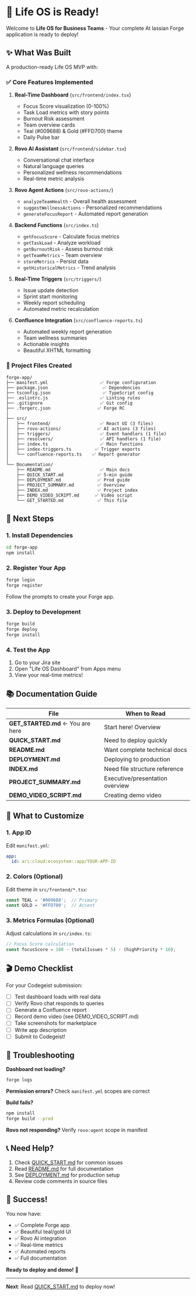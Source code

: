 # 🎉 Life OS is Ready!

Welcome to **Life OS for Business Teams** - Your complete At
lassian Forge application is ready to deploy!

## ✨ What Was Built

A production-ready Life OS MVP with:

### ✅ Core Features Implemented

1. **Real-Time Dashboard** (`src/frontend/index.tsx`)
   - Focus Score visualization (0-100%)
   - Task Load metrics with story points
   - Burnout Risk assessment
   - Team overview cards
   - Teal (#009688) & Gold (#FFD700) theme
   - Daily Pulse bar

2. **Rovo AI Assistant** (`src/frontend/sidebar.tsx`)
   - Conversational chat interface
   - Natural language queries
   - Personalized wellness recommendations
   - Real-time metric analysis

3. **Rovo Agent Actions** (`src/rovo-actions/`)
   - `analyzeTeamHealth` - Overall health assessment
   - `suggestWellnessActions` - Personalized recommendations
   - `generateFocusReport` - Automated report generation

4. **Backend Functions** (`src/index.ts`)
   - `getFocusScore` - Calculate focus metrics
   - `getTaskLoad` - Analyze workload
   - `getBurnoutRisk` - Assess burnout risk
   - `getTeamMetrics` - Team overview
   - `storeMetrics` - Persist data
   - `getHistoricalMetrics` - Trend analysis

5. **Real-Time Triggers** (`src/triggers/`)
   - Issue update detection
   - Sprint start monitoring
   - Weekly report scheduling
   - Automated metric recalculation

6. **Confluence Integration** (`src/confluence-reports.ts`)
   - Automated weekly report generation
   - Team wellness summaries
   - Actionable insights
   - Beautiful XHTML formatting

### 📁 Project Files Created

```
forge-app/
├── manifest.yml                    ✅ Forge configuration
├── package.json                     ✅ Dependencies
├── tsconfig.json                    ✅ TypeScript config
├── .eslintrc.js                    ✅ Linting rules
├── .gitignore                      ✅ Git config
├── .forgerc.json                  ✅ Forge RC
│
├── src/
│   ├── frontend/                   ✅ React UI (3 files)
│   ├── rovo-actions/              ✅ AI actions (3 files)
│   ├── triggers/                   ✅ Event handlers (1 file)
│   ├── resolvers/                  ✅ API handlers (1 file)
│   ├── index.ts                    ✅ Main functions
│   ├── index-triggers.ts         ✅ Trigger exports
│   └── confluence-reports.ts    ✅ Report generator
│
└── Documentation/
    ├── README.md                   ✅ Main docs
    ├── QUICK_START.md             ✅ 5-min guide
    ├── DEPLOYMENT.md              ✅ Prod guide
    ├── PROJECT_SUMMARY.md         ✅ Overview
    ├── INDEX.md                   ✅ Project index
    ├── DEMO_VIDEO_SCRIPT.md      ✅ Video script
    └── GET_STARTED.md             ✅ This file
```

## 🚀 Next Steps

### 1. Install Dependencies

```bash
cd forge-app
npm install
```

### 2. Register Your App

```bash
forge login
forge register
```

Follow the prompts to create your Forge app.

### 3. Deploy to Development

```bash
forge build
forge deploy
forge install
```

### 4. Test the App

1. Go to your Jira site
2. Open "Life OS Dashboard" from Apps menu
3. View your real-time metrics!

## 📚 Documentation Guide

| File | When to Read |
|------|-------------|
| **GET_STARTED.md** ← You are here | Start here! Overview |
| **QUICK_START.md** | Need to deploy quickly |
| **README.md** | Want complete technical docs |
| **DEPLOYMENT.md** | Deploying to production |
| **INDEX.md** | Need file structure reference |
| **PROJECT_SUMMARY.md** | Executive/presentation overview |
| **DEMO_VIDEO_SCRIPT.md** | Creating demo video |

## 🎯 What to Customize

### 1. App ID
Edit `manifest.yml`:
```yaml
app:
  id: ari:cloud:ecosystem::app/YOUR-APP-ID
```

### 2. Colors (Optional)
Edit theme in `src/frontend/*.tsx`:
```typescript
const TEAL = '#009688';  // Primary
const GOLD = '#FFD700';  // Accent
```

### 3. Metrics Formulas (Optional)
Adjust calculations in `src/index.ts`:
```typescript
// Focus Score calculation
const focusScore = 100 - (totalIssues * 5) - (highPriority * 10);
```

## 🎬 Demo Checklist

For your Codegeist submission:

- [ ] Test dashboard loads with real data
- [ ] Verify Rovo chat responds to queries
- [ ] Generate a Confluence report
- [ ] Record demo video (see DEMO_VIDEO_SCRIPT.md)
- [ ] Take screenshots for marketplace
- [ ] Write app description
- [ ] Submit to Codegeist!

## 🔧 Troubleshooting

**Dashboard not loading?**
```bash
forge logs
```

**Permission errors?**
Check `manifest.yml` scopes are correct

**Build fails?**
```bash
npm install
forge build --prod
```

**Rovo not responding?**
Verify `rovo:agent` scope in manifest

## 📞 Need Help?

1. Check [QUICK_START.md](QUICK_START.md) for common issues
2. Read [README.md](README.md) for full documentation
3. See [DEPLOYMENT.md](DEPLOYMENT.md) for production setup
4. Review code comments in source files

## 🎉 Success!

You now have:
- ✅ Complete Forge app
- ✅ Beautiful teal/gold UI
- ✅ Rovo AI integration
- ✅ Real-time metrics
- ✅ Automated reports
- ✅ Full documentation

**Ready to deploy and demo!** 🚀

---

**Next**: Read [QUICK_START.md](QUICK_START.md) to deploy now!


